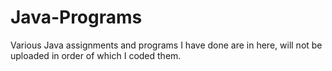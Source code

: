 # Java-Programs
Various Java assignments and programs I have done are in here, will not be uploaded in order of which I coded them.
